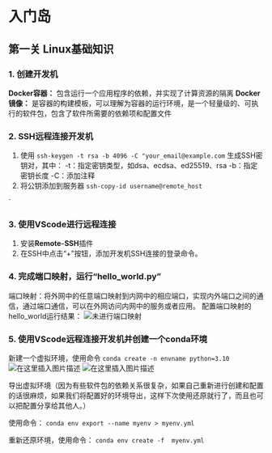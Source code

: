 # 入门岛
## 第一关 Linux基础知识
### 1. 创建开发机
**Docker容器：** 包含运行一个应用程序的依赖，并实现了计算资源的隔离
**Docker镜像：** 是容器的构建模板，可以理解为容器的运行环境，是一个轻量级的、可执行的软件包，包含了软件所需要的依赖项和配置文件

### 2. SSH远程连接开发机

1. 使用 ` ssh-keygen -t rsa -b 4096 -C "your_email@example.com ` 生成SSH密钥对，其中：
-t：指定密钥类型，如dsa、ecdsa、ed25519、rsa
-b：指定密钥长度
-C：添加注释
2. 将公钥添加到服务器 `ssh-copy-id username@remote_host`

`
### 3. 使用VScode进行远程连接
1. 安装**Remote-SSH**插件
2. 在SSH中点击“+”按钮，添加开发机SSH连接的登录命令。

### 4. 完成端口映射，运行“hello_world.py”
端口映射：将外网中的任意端口映射到内网中的相应端口，实现内外端口之间的通信，通过端口通信，可以在外网访问内网中的服务或者应用。
配置端口映射的hello_world运行结果：
![未进行端口映射](https://i-blog.csdnimg.cn/direct/91e4a81ac3594ceda44efc101f63c309.png)


### 5. 使用VScode远程连接开发机并创建一个conda环境

新建一个虚拟环境，使用命令
`conda create -n envname python=3.10`
![在这里插入图片描述](https://i-blog.csdnimg.cn/direct/ebc389bad89a44c4a34cd3d0e8ed5a9e.png)
![在这里插入图片描述](https://i-blog.csdnimg.cn/direct/8aaffba8664d4b72a722565929f0d98b.png)


导出虚拟环境（因为有些软件包的依赖关系很复杂，如果自己重新进行创建和配置的话很麻烦，如果我们将配置好的环境导出，这样下次使用还原就行了，而且也可以把配置分享给其他人。）

使用命令：
`conda env export --name myenv > myenv.yml`

重新还原环境，使用命令：
`conda env create -f  myenv.yml`





